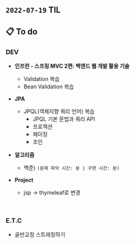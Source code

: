 ## `2022-07-19` TIL

## 📋 To do

### DEV
+ **인프런 - 스프링 MVC 2편: 백엔드 웹 개발 활용 기술**
  + Validation 복습
  + Bean Validation 복습

+ **JPA**
  + JPQL(객체지향 쿼리 언어) 복습
    + JPQL 기본 문법과 쿼리 API
    + 프로젝션
    + 페이징
    + 조인

+ **알고리즘**
  + 백준)  `(문제 파악 시간: 분 | 구현 시간: 분)`

+ **Project**
  + jsp -> thymeleaf로 변경
  
<br>

### E.T.C
+ 골반교정 스트레칭하기
